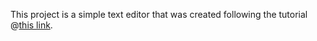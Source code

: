This project is a simple text editor that was created following the tutorial @[this link]([url](https://viewsourcecode.org/snaptoken/kilo/index.html)). 
